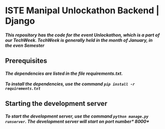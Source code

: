# ISTE Manipal Unlockathon Backend | Django
#####  This repository has the code for the event Unlockathon, which is a part of our TechWeek. TechWeek is generally held in the month of January, in the even Semester

## Prerequisites
##### The dependencies are listed in the file *requirements.txt*.  <br/><br/>To install the dependencies, use the command `pip install -r requirements.txt` 

## Starting the development server
##### To start the development server, use the command `python manage.py runserver`. The development server will start on port number* 8000*
